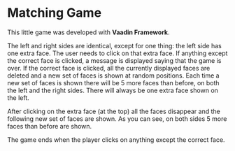 # Matching Game

This little game was developed with **Vaadin Framework**.

The left and right sides are identical, except for one thing: the left side has one extra face. The user needs to click on that extra face. If anything except the correct face is clicked, a message is displayed saying that the game is over. If the correct face is clicked, all the currently displayed faces are deleted and a new set of faces is shown at random positions. Each time a new set of faces is shown there will be 5 more faces than before, on both the left and the right sides. There will always be one extra face shown on the left.

After clicking on the extra face (at the top) all the faces disappear and the following new set of faces are shown. As you can see, on both sides 5 more faces than before are shown.

The game ends when the player clicks on anything except the correct face.
